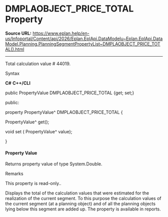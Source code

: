 # DMPLAOBJECT_PRICE_TOTAL Property

**Source URL:** https://www.eplan.help/en-us/Infoportal/Content/api/2026/Eplan.EplApi.DataModelu~Eplan.EplApi.DataModel.Planning.PlanningSegmentPropertyList~DMPLAOBJECT_PRICE_TOTAL().html

---

Total calculation value # 44019.

Syntax

**C#**
**C++/CLI**


public PropertyValue DMPLAOBJECT_PRICE_TOTAL {get; set;}

public:

property PropertyValue^ DMPLAOBJECT_PRICE_TOTAL {

   PropertyValue^ get();

   void set (    PropertyValue^ value);

}


#### Property Value

Returns property value of type System.Double.

Remarks

This property is read-only..

Displays the total of the calculation values that were estimated for the realization of the current segment. To this purpose the calculation values of the current segment (at a planning object) and of all the planning objects lying below this segment are added up. The property is available in reports.
